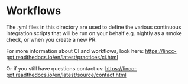 # Workflows

The .yml files in this directory are used to define the various continuous
integration scripts that will be run on your behalf e.g. nightly as a smoke check,
or when you create a new PR.

For more information about CI and workflows, look here: https://lincc-ppt.readthedocs.io/en/latest/practices/ci.html

Or if you still have questions contact us: https://lincc-ppt.readthedocs.io/en/latest/source/contact.html